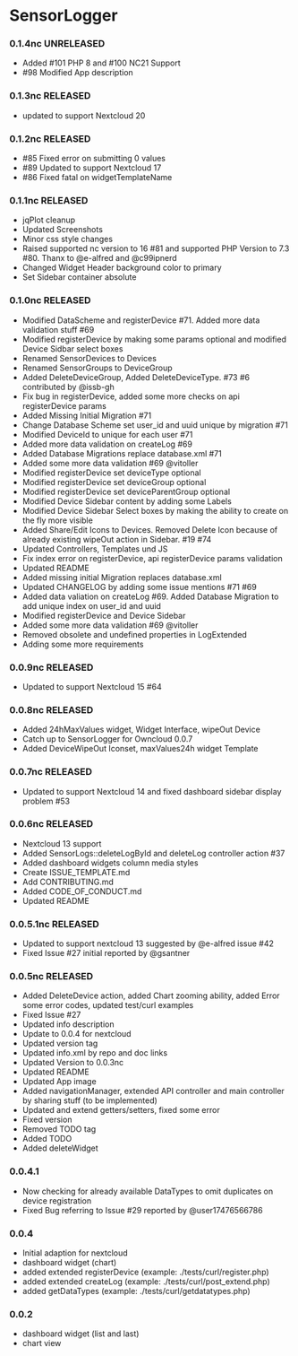# SensorLogger

### 0.1.4nc UNRELEASED
  * Added #101 PHP 8 and #100 NC21 Support
  * #98 Modified App description

### 0.1.3nc RELEASED
  * updated to support Nextcloud 20

### 0.1.2nc RELEASED
  * #85 Fixed error on submitting 0 values
  * #89 Updated to support Nextcloud 17
  * #86 Fixed fatal on widgetTemplateName

### 0.1.1nc RELEASED
  * jqPlot cleanup
  * Updated Screenshots
  * Minor css style changes
  * Raised supported nc version to 16 #81 and supported PHP Version to 7.3 #80. Thanx to @e-alfred and @c99ipnerd
  * Changed Widget Header background color to primary
  * Set Sidebar container absolute  

### 0.1.0nc RELEASED
  * Modified DataScheme and registerDevice #71. Added more data validation stuff #69
  * Modified registerDevice by making some params optional and modified Device Sidbar select boxes
  * Renamed SensorDevices to Devices
  * Renamed SensorGroups to DeviceGroup
  * Added DeleteDeviceGroup, Added DeleteDeviceType. #73 #6 contributed by @issb-gh
  * Fix bug in registerDevice, added some more checks on api registerDevice params
  * Added Missing Initial Migration #71
  * Change Database Scheme set user_id and uuid unique by migration #71
  * Modified DeviceId to unique for each user #71
  * Added more data validation on createLog #69
  * Added Database Migrations replace database.xml #71
  * Added some more data validation #69 @vitoller
  * Modified registerDevice set deviceType optional
  * Modified registerDevice set deviceGroup optional
  * Modified registerDevice set deviceParentGroup optional 
  * Modified Device Sidebar content by adding some Labels
  * Modified Device Sidebar Select boxes by making the ability to create on the fly more visible
  * Added Share/Edit Icons to Devices. Removed Delete Icon because of already existing wipeOut action in Sidebar. #19 #74
  * Updated Controllers, Templates und JS
  * Fix index error on registerDevice, api registerDevice params validation
  * Updated README
  * Added missing initial Migration replaces database.xml
  * Updated CHANGELOG by adding some issue mentions #71 #69
  * Added data valiation on createLog #69. Added Database Migration to add unique index on user_id and uuid
  * Modified registerDevice and Device Sidebar
  * Added some more data validation #69 @vitoller
  * Removed obsolete and undefined properties in LogExtended
  * Adding some more requirements

### 0.0.9nc RELEASED
  * Updated to support Nextcloud 15 #64

### 0.0.8nc RELEASED
  * Added 24hMaxValues widget, Widget Interface, wipeOut Device
  * Catch up to SensorLogger for Owncloud 0.0.7
  * Added DeviceWipeOut Iconset, maxValues24h widget Template
  
### 0.0.7nc RELEASED 
  * Updated to support Nextcloud 14 and fixed dashboard sidebar display problem #53

### 0.0.6nc RELEASED
  * Nextcloud 13 support
  * Added SensorLogs::deleteLogById and deleteLog controller action #37
  * Added dashboard widgets column media styles
  * Create ISSUE_TEMPLATE.md
  * Add CONTRIBUTING.md
  * Added CODE_OF_CONDUCT.md
  * Updated README
  
### 0.0.5.1nc RELEASED
  * Updated to support nextcloud 13 suggested by @e-alfred issue #42
  * Fixed Issue #27 initial reported by @gsantner
### 0.0.5nc RELEASED
  * Added DeleteDevice action, added Chart zooming ability, added Error some error codes, updated test/curl examples
  * Fixed Issue #27
  * Updated info description
  * Update to 0.0.4 for nextcloud
  * Updated version tag
  * Updated info.xml by repo and doc links
  * Updated Version to 0.0.3nc
  * Updated README
  * Updated App image
  * Added navigationManager, extended API controller and main controller by sharing stuff (to be implemented)
  * Updated and extend getters/setters, fixed some error
  * Fixed version
  * Removed TODO tag
  * Added TODO
  * Added deleteWidget

### 0.0.4.1

  * Now checking for already available DataTypes to omit duplicates on device registration
  * Fixed Bug referring to Issue #29 reported by @user17476566786

### 0.0.4

  * Initial adaption for nextcloud
  * dashboard widget (chart)
  * added extended registerDevice (example: ./tests/curl/register.php)
  * added extended createLog (example: ./tests/curl/post_extend.php)
  * added getDataTypes (example: ./tests/curl/getdatatypes.php)

### 0.0.2

 * dashboard widget (list and last)
 * chart view
